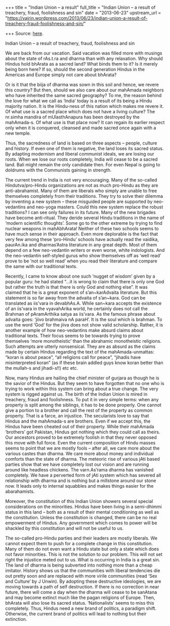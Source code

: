 +++
title = "Indian Union – a result"
full_title = "Indian Union – a result of treachery, fraud, foolishness and sin"
date = "2013-06-23"
upstream_url = "https://vajrin.wordpress.com/2013/06/23/indian-union-a-result-of-treachery-fraud-foolishness-and-sin/"

+++
Source: [here](https://vajrin.wordpress.com/2013/06/23/indian-union-a-result-of-treachery-fraud-foolishness-and-sin/).

Indian Union – a result of treachery, fraud, foolishness and sin

We are back from our vacation. Said vacation was filled more with
musings about the state of rAs.t.ra and dharma than with any relaxation.
Why should Hindus hold bhArata as a sacred land? What binds them to it?
Is it merely being born here? If so, should the second generation Hindus
in the Americas and Europe simply not care about bhArata?

Or is it that the biija of dharma was sown in this soil and hence, we
revere this country? But then, should we also care about our mahAmada
neighbors who have inherited the same sacred geography? To me, the
reason behind the love for what we call as ‘India’ today is a result of
its being a Hindu majority nation. It is the Hindu-ness of this nation
which makes me revere it. Of what use is a sacred place which does not
have a living culture? The nr.simha mandira of mUlasthAnapura has been
destroyed by the mahAmada-s. Of what use is that place now? It can
regain its earlier respect only when it is conquered, cleansed and made
sacred once again with a new temple.

Thus, the sacredness of land is based on three aspects – people, culture
and history. If even one of them is negative, the land loses its sacred
status. By adapting modernism and liberal communist ideals, we are
losing our roots. When we lose our roots completely, India will cease to
be a sacred land. Bali might remain the only candidate then. For even
Nepal is going to doldrums with the Communists gaining in strength.

The current trend in India is not very encouraging. Many of the
so-called Hindutva/pro-Hindu organizations are not as much pro-Hindu as
they are anti-abrahamist. Many of them are liberals who simply are
unable to free themselves completely from their traditions. They try to
solve their dilemma by inventing a new system – these misguided people
are supported by neo-vedantins and neo-yoga masters. Could this new
system replace the robust traditions? I can see only failures in its
future. Many of the new brigades have become anti-ritual. They deride
several Hindu traditions in the name of ‘modern scientific thoughts’.
Some go to the other extreme by trying to find nuclear weapons in
mahAbhArata! Neither of these two schools seems to have much sense in
their approach. Even more deplorable is the fact that very few among
these ‘pro-Hindu’ schools have actually read the vaidika, paurAn.ika and
dharmas’Astra literature in any great depth. Most of them depend on a
few neo-vedantin writers or even worse, white indologists. And the
neo-vedantin self-styled gurus who show themselves off as ‘well read’
prove to be ‘not so well read’ when you read their literature and
compare the same with our traditional texts.

Recently, I came to know about one such ‘nugget of wisdom’ given by a
popular guru: he had stated “…it is wrong to claim that there is only
one God but rather the truth is that there is only God and nothing
else”. It was claimed that he is a great exponent of s’an\~karAdvaita
literature. But this statement is so far away from the advaita of
s’an\~kara. God can be translated as iis’vara in devabhAs.A. While
san\~kara accepts the existence of an iis’vara in the vyavahArika world,
he certainly does not call the Brahman of pAramArthika satya as
iis’vara. As the famous phrase about advaita goes: ‘jiivo brahmaiva nA
paraH’. It is the soul which is brahman. To use the word ‘God’ for the
jiiva does not show valid scholarship. Rather, it is another example of
how neo-vedantins make absurd claims about traditional texts. Their
focus seems to be towards trying to prove themselves ‘more monotheistic’
than the abrahamic monotheistic religions. Such attempts are utterly
nonsensical. They are as absurd as the claims made by certain Hindus
regarding the text of the mahAmada-unmattas: “koran is about peace”,
“all religions call for peace”, “jihadis have misinterpreted koran” (as
if these brain addled guys know koran better than the mullah-s and
jihadi-s!!) etc etc.

Now, many Hindus are hailing the chief minister of gurjara as though he
is the savior of the Hindus. But they seem to have forgotten that no one
who is trying to work within this system can bring about a true change.
The very system is rigged against us. The birth of the Indian Union is
mired in treachery, fraud and foolishness. To put it in very simple
terms: when any property is split among the siblings, it has to be done
properly. One cannot give a portion to a brother and call the rest of
the property as common property. That is a farce, an injustice. The
secularists love to say that Hindus and the mahAmada-s are brothers.
Even if we accept this, the Hindus have been cheated out of their
property. While their mahAmada ‘brothers’ got Pakistan, Hindus got
nothing which they could call as theirs. Our ancestors proved to be
extremely foolish in that they never opposed this move with full force.
Even the current composition of Hindu masses seems to point that we are
mostly fools – after all, we care more about the various castes than
dharma. We care more about money and individual comforts than the state
of dharma. The meteoric rise of various jAti based parties show that we
have completely lost our vision and are running around like headless
chickens. The varn.As’rama dharma has vanished completely. We have a
perverted form of jAti system which has severed all relationship with
dharma and is nothing but a millstone around our stone now. It leads
only to internal squabbles and makes things easier for the abarahamists.

Moreover, the constitution of this Indian Union showers several special
considerations on the minorities. Hindus have been living in a
semi-dhimmi status in this land – both as a result of their mental
conditioning as well as the constitution. Unless the constitution is
changed, there can be no real empowerment of Hindus. Any government
which comes to power will be shackled by this constitution and will not
be useful to us.

The so-called pro-Hindu parties and their leaders are mostly liberals.
We cannot expect them to push for a complete change in this
constitution. Many of them do not even want a Hindu state but only a
state which does not favor minorities. This is not the solution to our
problem. This will not set right the injustice meted out to us. What is
occurring in India is a great sin. The land of dharma is being subverted
into nothing more than a cheap imitator. History shows us that the
communities with liberal tendencies die out pretty soon and are replaced
with more virile communities (read ‘Sex and Culture’ by J Unwin). By
adopting these destructive ideologies, we are moving towards a path of
self destruction. If there is no correction in near future, there will
come a day when the dharma will cease to be sanAtana and may become
extinct much like the pagan religions of Europe. Then, bhArata will also
lose its sacred status. ‘Nationalists’ seems to miss this completely.
Thus, Hindus need a new brand of politics, a paradigm shift. Otherwise,
the current brand of politics will lead to nothing but their extinction.


